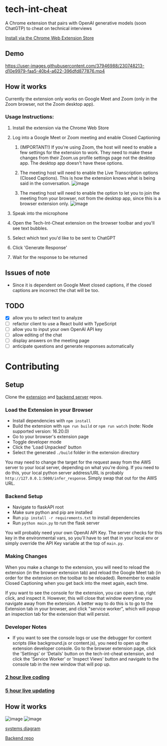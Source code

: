 # tech-int-cheat
A Chrome extension that pairs with OpenAI generative models (soon ChatGTP) to cheat on technical interviews

[Install via the Chrome Web Extension Store](https://chrome.google.com/webstore/detail/tech-int-cheat/ldignaknonbhlddmhbfpempkbkdmbopo?hl=en&authuser=0)

## Demo
https://user-images.githubusercontent.com/37946988/230748213-d10e9979-faa5-40b4-a622-396dfd877876.mp4

## How it works
Currently the extension only works on Google Meet and Zoom (only in the Zoom browser, not the Zoom desktop app).

### Usage Instructions:
1. Install the extension via the Chrome Web Store
2. Log into a Google Meet or Zoom meeting and enable Closed Captioning
   1. (IMPORTANT!) If you're using Zoom, the host will need to enable a few settings for the extension to work. They need to make these changes from their Zoom.us profile settings page not the desktop app. The desktop app doesn't have these options.
   2. The meeting host will need to enable the Live Transcription options (Closed Captions). This is how the extension knows what is being said in the conversation. ![image](https://github.com/CakeCrusher/tech-int-cheat/assets/17897003/310c4440-54f9-492e-beca-739273968669)

   3. The meeting host will need to enable the option to let you to join the meeting from your browser, not from the desktop app, since this is a browser extension only. ![image](https://github.com/CakeCrusher/tech-int-cheat/assets/17897003/7522a957-31cc-49ae-9926-4a1926092f64)

3. Speak into the microphone
4. Open the Tech-Int-Cheat extension on the browser toolbar and you'll see text bubbles.
5. Select which text you'd like to be sent to ChatGPT
6. Click 'Generate Response'
7. Wait for the response to be returned

## Issues of note
- Since it is dependent on Google Meet closed captions, if the closed captions are incorrect the chat will be too.

## TODO
- [x] allow you to select text to analyze
- [ ] refactor client to use a React build with TypeScript
- [ ] allow you to input your own OpenAI API key
- [ ] allow editing of the chat
- [ ] display answers on the meeting page
- [ ] anticipate questions and generate responses automatically

# Contributing
## Setup
Clone the [extension](https://github.com/CakeCrusher/tech-int-cheat) and [backend server](https://github.com/CakeCrusher/tech-int-cheat-backend) repos.

### Load the Extension in your Browser
- Install dependencies with `npm install`
- Build the extension with `npm run build` or `npm run watch` (note: Node supported version: 16.20.0)
- Go to your browser's extension page
- Toggle developer mode
- Click the 'Load Unpacked' button
- Select the generated `./build` folder in the extension directory

You may need to change the target for the request away from the AWS server to your local server, depending on what you're doing. If you need to do this, your local python server address/URL is probably `http://127.0.0.1:5000/infer_response`. Simply swap that out for the AWS URL.

### Backend Setup
- Navigate to flaskAPI root
- Make sure python and pip are installed
- Run `pip install -r requirements.txt` to install dependencies
- Run `python main.py` to run the flask server

You will probably need your own OpenAI API Key. The server checks for this key in the environmental vars, so you'll have to set that in your local env or simply override the API Key variable at the top of `main.py`.

### Making Changes

When you make a change to the extension, you will need to reload the extension (in the browser extension tab) and reload the Google Meet tab (in order for the extension on the toolbar to be reloaded). Remember to enable Closed Captioning when you get back into the meet again, each time.

If you want to see the console for the extension, you can open it up, right click, and inspect it. However, this will close that window everytime you navigate away from the extension. A better way to do this is to go to the Extension tab in your browser, and click "service worker", which will popup an inspection tab for the extension that will persist.

### Developer Notes
- If you want to see the console logs or use the debugger for content scripts (like background.js or content.js), you need to open up the extension developer console. Go to the browser extension page, click the 'Settings' or 'Details' button on the tech-int-cheat extension, and click the 'Service Worker' or 'Inspect Views' button and navigate to the console tab in the new window that will pop up.

### [2 hour live coding](https://youtu.be/9UeUDISNm1A)
### [5 hour live updating](https://www.youtube.com/watch?v=GiPevjughzc)

## How it works

![image](https://user-images.githubusercontent.com/37946988/207682493-a11d9229-96b1-4ead-9e8c-bdd571efe406.png)
![image](https://user-images.githubusercontent.com/37946988/230748250-56ef62d0-68f7-4f86-b064-aa6f893373e0.png)

[systems diagram](https://www.figma.com/file/H707JodSalGWCyAHyGVVfA/interview-cheat-chrome-extension?node-id=0%3A1&t=tvstjyEtM2OKomLB-1)

[Backend repo](https://github.com/CakeCrusher/tech-int-cheat-backend)
